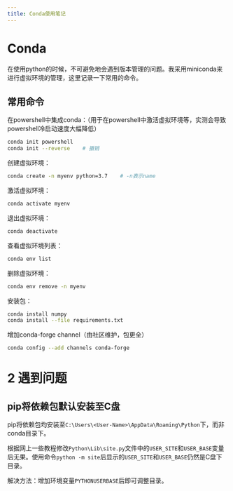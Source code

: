 ```yaml
---
title: Conda使用笔记
---
```


# Conda

在使用python的时候，不可避免地会遇到版本管理的问题。我采用miniconda来进行虚拟环境的管理，这里记录一下常用的命令。

## 常用命令

在powershell中集成conda：（用于在powershell中激活虚拟环境等，实测会导致powershell冷启动速度大幅降低）

```bash
conda init powershell
conda init --reverse    # 撤销
```

创建虚拟环境：

```bash
conda create -n myenv python=3.7    # -n表示name
```

激活虚拟环境：

```bash
conda activate myenv
```

退出虚拟环境：

```bash
conda deactivate
```

查看虚拟环境列表：

```bash
conda env list
```

删除虚拟环境：

```bash
conda env remove -n myenv
```

安装包：

```bash
conda install numpy
conda install --file requirements.txt
```

增加conda-forge channel（由社区维护，包更全）

```bash
conda config --add channels conda-forge
```

# 2 遇到问题

## pip将依赖包默认安装至C盘

pip将依赖包均安装至`C:\Users\<User-Name>\AppData\Roaming\Python`下，而非conda目录下。

根据网上一些教程修改`Python\Lib\site.py`文件中的`USER_SITE`和`USER_BASE`变量后无果。使用命令`python -m site`后显示的`USER_SITE`和`USER_BASE`仍然是C盘下目录。

解决方法：增加环境变量`PYTHONUSERBASE`后即可调整目录。